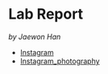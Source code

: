 # Lab Report
*by Jaewon Han*

- [Instagram](https://www.instagram.com/jwonn117/)
- [Instagram_photography](https://www.instagram.com/pijwoc/)

